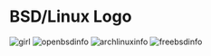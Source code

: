 # BSD/Linux Logo
![girl](http://i.hizliresim.com/8D2d27.png)
![openbsdinfo](http://i.hizliresim.com/z3qjE7.png)
![archlinuxinfo](http://i.hizliresim.com/r3v1rM.png)
![freebsdinfo](http://i.hizliresim.com/V0R9Av.png)
